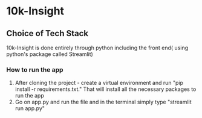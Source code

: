 # 10k-Insight

## Choice of Tech Stack
10k-Insight is done entirely through python including the front end( using python's package called Streamlit)





### How to run the app
1) After cloning the project - create a virtual environment and run "pip install -r requirements.txt." That will install all the necessary packages to run the app
2) Go on app.py and run the file and in the terminal simply type "streamlit run app.py"
